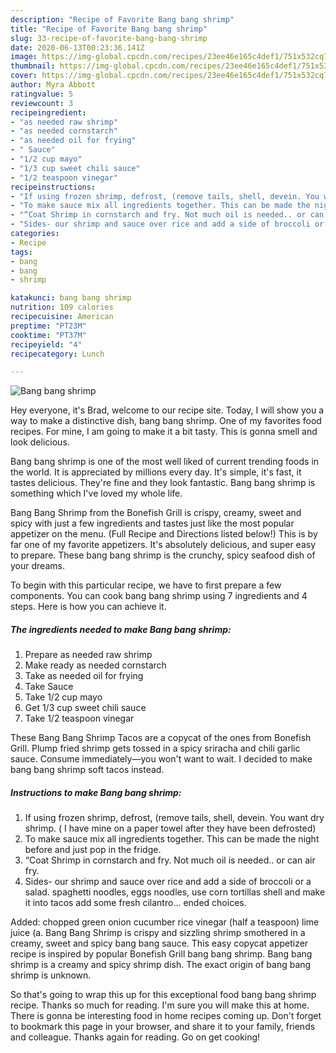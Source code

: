 ```yaml
---
description: "Recipe of Favorite Bang bang shrimp"
title: "Recipe of Favorite Bang bang shrimp"
slug: 33-recipe-of-favorite-bang-bang-shrimp
date: 2020-06-13T00:23:36.141Z
image: https://img-global.cpcdn.com/recipes/23ee46e165c4def1/751x532cq70/bang-bang-shrimp-recipe-main-photo.jpg
thumbnail: https://img-global.cpcdn.com/recipes/23ee46e165c4def1/751x532cq70/bang-bang-shrimp-recipe-main-photo.jpg
cover: https://img-global.cpcdn.com/recipes/23ee46e165c4def1/751x532cq70/bang-bang-shrimp-recipe-main-photo.jpg
author: Myra Abbott
ratingvalue: 5
reviewcount: 3
recipeingredient:
- "as needed raw shrimp"
- "as needed cornstarch"
- "as needed oil for frying"
- " Sauce"
- "1/2 cup mayo"
- "1/3 cup sweet chili sauce"
- "1/2 teaspoon vinegar"
recipeinstructions:
- "If using frozen shrimp, defrost, (remove tails, shell, devein. You want dry shrimp. ( I have mine on a paper towel after they have been defrosted)"
- "To make sauce mix all ingredients together. This can be made the night before and just pop in the fridge."
- "“Coat Shrimp in cornstarch and fry. Not much oil is needed.. or can air fry."
- "Sides- our shrimp and sauce over rice and add a side of broccoli or a salad. spaghetti noodles, eggs noodles, use corn tortillas shell and make it into tacos add some fresh cilantro... ended choices."
categories:
- Recipe
tags:
- bang
- bang
- shrimp

katakunci: bang bang shrimp 
nutrition: 109 calories
recipecuisine: American
preptime: "PT23M"
cooktime: "PT37M"
recipeyield: "4"
recipecategory: Lunch

---
```



![Bang bang shrimp](https://img-global.cpcdn.com/recipes/23ee46e165c4def1/751x532cq70/bang-bang-shrimp-recipe-main-photo.jpg)

Hey everyone, it's Brad, welcome to our recipe site. Today, I will show you a way to make a distinctive dish, bang bang shrimp. One of my favorites food recipes. For mine, I am going to make it a bit tasty. This is gonna smell and look delicious.

Bang bang shrimp is one of the most well liked of current trending foods in the world. It is appreciated by millions every day. It's simple, it's fast, it tastes delicious. They're fine and they look fantastic. Bang bang shrimp is something which I've loved my whole life.

Bang Bang Shrimp from the Bonefish Grill is crispy, creamy, sweet and spicy with just a few ingredients and tastes just like the most popular appetizer on the menu. (Full Recipe and Directions listed below!) This is by far one of my favorite appetizers. It&#39;s absolutely delicious, and super easy to prepare. These bang bang shrimp is the crunchy, spicy seafood dish of your dreams.


To begin with this particular recipe, we have to first prepare a few components. You can cook bang bang shrimp using 7 ingredients and 4 steps. Here is how you can achieve it.

<!--inarticleads1-->

##### The ingredients needed to make Bang bang shrimp:

1. Prepare as needed raw shrimp
1. Make ready as needed cornstarch
1. Take as needed oil for frying
1. Take  Sauce
1. Take 1/2 cup mayo
1. Get 1/3 cup sweet chili sauce
1. Take 1/2 teaspoon vinegar


These Bang Bang Shrimp Tacos are a copycat of the ones from Bonefish Grill. Plump fried shrimp gets tossed in a spicy sriracha and chili garlic sauce. Consume immediately—you won&#39;t want to wait. I decided to make bang bang shrimp soft tacos instead. 

<!--inarticleads2-->

##### Instructions to make Bang bang shrimp:

1. If using frozen shrimp, defrost, (remove tails, shell, devein. You want dry shrimp. ( I have mine on a paper towel after they have been defrosted)
1. To make sauce mix all ingredients together. This can be made the night before and just pop in the fridge.
1. “Coat Shrimp in cornstarch and fry. Not much oil is needed.. or can air fry.
1. Sides- our shrimp and sauce over rice and add a side of broccoli or a salad. spaghetti noodles, eggs noodles, use corn tortillas shell and make it into tacos add some fresh cilantro... ended choices.


Added: chopped green onion cucumber rice vinegar (half a teaspoon) lime juice (a. Bang Bang Shrimp is crispy and sizzling shrimp smothered in a creamy, sweet and spicy bang bang sauce. This easy copycat appetizer recipe is inspired by popular Bonefish Grill bang bang shrimp. Bang bang shrimp is a creamy and spicy shrimp dish. The exact origin of bang bang shrimp is unknown. 

So that's going to wrap this up for this exceptional food bang bang shrimp recipe. Thanks so much for reading. I'm sure you will make this at home. There is gonna be interesting food in home recipes coming up. Don't forget to bookmark this page in your browser, and share it to your family, friends and colleague. Thanks again for reading. Go on get cooking!
